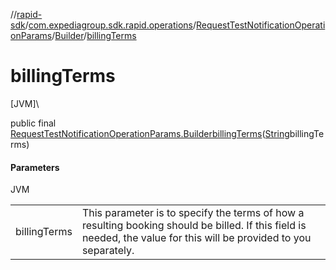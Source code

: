 //[rapid-sdk](../../../../index.md)/[com.expediagroup.sdk.rapid.operations](../../index.md)/[RequestTestNotificationOperationParams](../index.md)/[Builder](index.md)/[billingTerms](billing-terms.md)

# billingTerms

[JVM]\

public final [RequestTestNotificationOperationParams.Builder](index.md)[billingTerms](billing-terms.md)([String](https://docs.oracle.com/javase/8/docs/api/java/lang/String.html)billingTerms)

#### Parameters

JVM

| | |
|---|---|
| billingTerms | This parameter is to specify the terms of how a resulting booking should be billed. If this field is needed, the value for this will be provided to you separately. |
